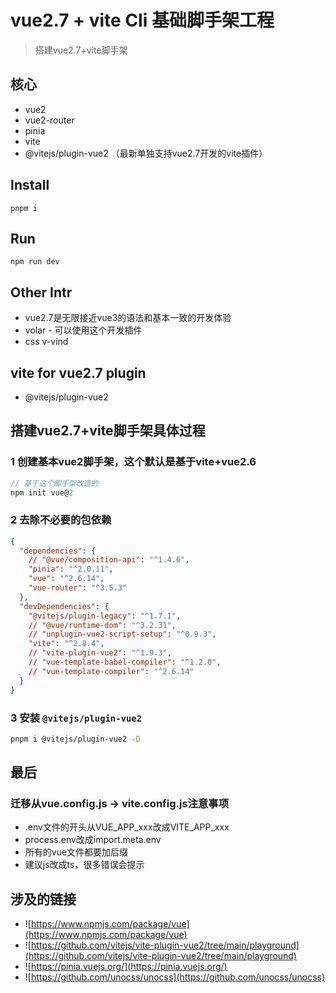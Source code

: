 # vue2.7 + vite Cli 基础脚手架工程
> 搭建vue2.7+vite脚手架

## 核心
- vue2
- vue2-router
- pinia
- vite
- @vitejs/plugin-vue2 （最新单独支持vue2.7开发的vite插件）

## Install
```
pnpm i
```

## Run
```
npm run dev
```

## Other Intr

- vue2.7是无限接近vue3的语法和基本一致的开发体验
- volar - 可以使用这个开发插件
- css v-vind

## vite for vue2.7 plugin
- @vitejs/plugin-vue2

## 搭建vue2.7+vite脚手架具体过程

### 1 创建基本vue2脚手架，这个默认是基于vite+vue2.6
```js
// 基于这个脚手架改造的
npm init vue@2
```

### 2 去除不必要的包依赖
```json
{
  "dependencies": {
    // "@vue/composition-api": "^1.4.6",
    "pinia": "^2.0.11",
    "vue": "^2.6.14",
    "vue-router": "^3.5.3"
  },
  "devDependencies": {
    "@vitejs/plugin-legacy": "^1.7.1",
    // "@vue/runtime-dom": "^3.2.31",
    // "unplugin-vue2-script-setup": "^0.9.3",
    "vite": "^2.8.4",
    // "vite-plugin-vue2": "^1.9.3",
    // "vue-template-babel-compiler": "^1.2.0",
    // "vue-template-compiler": "^2.6.14"
  }
}
```

### 3 安装 `@vitejs/plugin-vue2`

```sh
pnpm i @vitejs/plugin-vue2 -D
```

## 最后

### 迁移从vue.config.js -> vite.config.js注意事项
- .env文件的开头从VUE_APP_xxx改成VITE_APP_xxx
- process.env改成import.meta.env
- 所有的vue文件都要加后缀
- 建议js改成ts，很多错误会提示

## 涉及的链接
- ![https://www.npmjs.com/package/vue](https://www.npmjs.com/package/vue)
- ![https://github.com/vitejs/vite-plugin-vue2/tree/main/playground](https://github.com/vitejs/vite-plugin-vue2/tree/main/playground)
- ![https://pinia.vuejs.org/](https://pinia.vuejs.org/)
- ![https://github.com/unocss/unocss](https://github.com/unocss/unocss)


